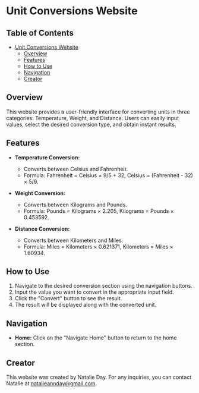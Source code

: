 # Unit Conversions Website

## Table of Contents
- [Unit Conversions Website](#unit-conversions-website)
  - [Overview](#overview)
  - [Features](#features)
  - [How to Use](#how-to-use)
  - [Navigation](#navigation)
  - [Creator](#creator)

## Overview

This website provides a user-friendly interface for converting units in three categories: Temperature, Weight, and Distance. Users can easily input values, select the desired conversion type, and obtain instant results.

## Features

- **Temperature Conversion:**
  - Converts between Celsius and Fahrenheit.
  - Formula: Fahrenheit = Celsius × 9/5 + 32, Celsius = (Fahrenheit - 32) × 5/9.

- **Weight Conversion:**
  - Converts between Kilograms and Pounds.
  - Formula: Pounds = Kilograms × 2.205, Kilograms = Pounds × 0.453592.

- **Distance Conversion:**
  - Converts between Kilometers and Miles.
  - Formula: Miles = Kilometers × 0.621371, Kilometers = Miles × 1.60934.

## How to Use

1. Navigate to the desired conversion section using the navigation buttons.
2. Input the value you want to convert in the appropriate input field.
3. Click the "Convert" button to see the result.
4. The result will be displayed along with the converted unit.

## Navigation

- **Home:** Click on the "Navigate Home" button to return to the home section.

## Creator

This website was created by Natalie Day. For any inquiries, you can contact Natalie at [natalieannday@gmail.com](mailto:natalieannday@gmail.com).
